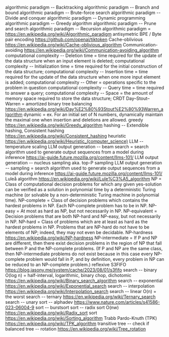 algorithmic paradigm -- Backtracking
algorithmic paradigm -- Branch and bound
algorithmic paradigm -- Brute-force search
algorithmic paradigm -- Divide and conquer
algorithmic paradigm -- Dynamic programming
algorithmic paradigm -- Greedy algorithm
algorithmic paradigm -- Prune and search
algorithmic paradigm -- Recursion
algorithmic paradigm = https://en.wikipedia.org/wiki/Algorithmic_paradigm
antisymetric
BPE / Byte pair encoding https://github.com/openai/tiktoken
Cache-oblivious https://en.wikipedia.org/wiki/Cache-oblivious_algorithm
Communication-avoiding https://en.wikipedia.org/wiki/Communication-avoiding_algorithm
computational complexity -- Deletion time = time required for the update of the data structure when an input element is deleted;
computational complexity -- Initialization time = time required for the initial construction of the data structure;
computational complexity -- Insertion time = time required for the update of the data structure when one more input element is added;
computational complexity -- Other = operations specific to the problem in question
computational complexity -- Query time = time required to answer a query;
computational complexity -- Space = the amount of memory space required to store the data structure;
CRDT
Day–Stout–Warren = amortized binary tree balancing https://en.wikipedia.org/wiki/Day%E2%80%93Stout%E2%80%93Warren_algorithm
dynamic = ex. For an initial set of N numbers, dynamically maintain the maximal one when insertion and deletions are allowed.
greedy https://en.wikipedia.org/wiki/Greedy_algorithm
hashing -- Extendible hashing, Consistent hashing https://en.wikipedia.org/wiki/Consistent_hashing
heuristic https://en.wikipedia.org/wiki/Heuristic_(computer_science)
LLM -- temperature scaling
LLM output generation -- beam search = search algorithm used to generate output sequences from a model during inference https://ai-guide.future.mozilla.org/content/llms-101/
LLM output generation -- nucleus sampling aka. top-P sampling
LLM output generation -- sampling = search algorithm used to generate output sequences from a model during inference https://ai-guide.future.mozilla.org/content/llms-101/
Luleå algorithm https://en.wikipedia.org/wiki/Lule%C3%A5_algorithm
NP = Class of computational decision problems for which any given yes-solution can be verified as a solution in polynomial time by a deterministic Turing machine (or solvable by a non-deterministic Turing machine in polynomial time).
NP-complete = Class of decision problems which contains the hardest problems in NP. Each NP-complete problem has to be in NP.
NP-easy = At most as hard as NP, but not necessarily in NP.
NP-equivalent = Decision problems that are both NP-hard and NP-easy, but not necessarily in NP.
NP-hard = Class of problems which are at least as hard as the hardest problems in NP. Problems that are NP-hard do not have to be elements of NP; indeed, they may not even be decidable.
NP-hardness https://en.wikipedia.org/wiki/NP-hardness
NP-intermediate = If P and NP are different, then there exist decision problems in the region of NP that fall between P and the NP-complete problems. (If P and NP are the same class, then NP-intermediate problems do not exist because in this case every NP-complete problem would fall in P, and by definition, every problem in NP can be reduced to an NP-complete problem.)
reflexive
S3FIFO https://blog.jasony.me/system/cache/2023/08/01/s3fifo
search -- binary O(log n) = half-interval, logarithmic, binary chop, dichotomic https://en.wikipedia.org/wiki/Binary_search_algorithm
search -- exponential https://en.wikipedia.org/wiki/Exponential_search
search -- interpolation https://en.wikipedia.org/wiki/Interpolation_search
search -- linear O(n) = the worst
search -- ternary https://en.wikipedia.org/wiki/Ternary_search
search -- unary
sort -- alphadev https://www.nature.com/articles/s41586-023-06004-9
sort -- burstsort
sort -- radix sort O(nw) https://en.wikipedia.org/wiki/Radix_sort
sort https://en.wikipedia.org/wiki/Sorting_algorithm
Trabb Pardo-Knuth (TPK) https://en.wikipedia.org/wiki/TPK_algorithm
transitive
tree -- check if balanced
tree -- rotation https://en.wikipedia.org/wiki/Tree_rotation
